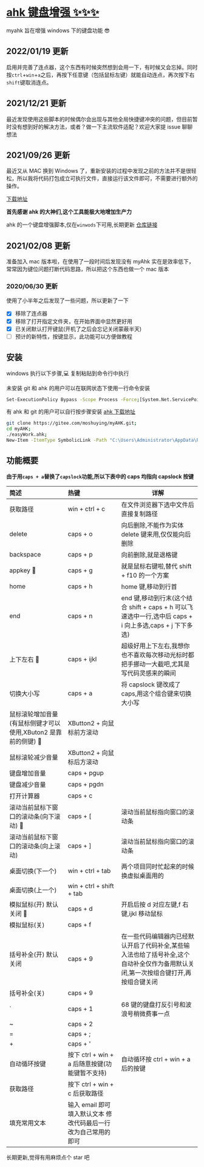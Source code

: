 # [ahk 键盘增强 ✨✨✨](https://github.com/moshuying/myAHK)

myahk 旨在增强 windows 下的键盘功能 😎

## 2022/01/19 更新

启用并完善了连点器，这个东西有时候突然想到会用一下，有时候又会忘掉。同时按`ctrl`+`win`+`a`之后，再按下任意键（包括鼠标左键）就能自动连点，再次按下右`shift`键取消连点。

## 2021/12/21 更新

最近发现使用这些脚本的时候偶尔会出现与其他全局快捷键冲突的问题，但目前暂时没有想到好的解决方法，或者？做一下主流软件适配？欢迎大家提 issue 聊聊想法

## 2021/09/26 更新

最近又从 MAC 换到 Windows 了，重新安装的过程中发现之前的方法并不是很轻松，所以我将代码打包成立可执行文件，直接运行该文件即可，不需要进行额外的操作。

[下载地址](https://github.com/moshuying/myAHK/releases)

**首先感谢 ahk 的大神们,这个工具能极大地增加生产力**

ahk 的一个键盘增强脚本,仅在`winwods`下可用,长期更新 [仓库链接](https://github.com/moshuying/myAHK)

## 2021/02/08 更新

准备加入 mac 版本啦，在使用了一段时间后发现没有 myAhk 实在是效率低下，常常因为键位问题打断代码思路，所以把这个东西也做一个 mac 版本

### 2020/06/30 更新

使用了小半年之后发现了一些问题，所以更新了一下

- [x] 移除了连点器
- [x] 移除了打开指定文件夹，在开始界面中显然更好用
- [x] 已关闭默认打开键鼠(开机了之后会忘记关闭蒙蔽半天)
- [ ] 预计的新特性，按键显示，此功能可以方便做教程

## 安装

windows 执行以下步骤,💻 复制粘贴到命令行中执行

未安装 git 和 ahk 的用户可以在联网状态下使用一行命令安装

```sh
Set-ExecutionPolicy Bypass -Scope Process -Force;[System.Net.ServicePointManager]::SecurityProtocol = [System.Net.ServicePointManager]::SecurityProtocol -bor 3072;iex ((New-Object System.Net.WebClient).DownloadString('https://chocolatey.org/install.ps1'));choco install git autohotkey.install -y;git clone https://gitee.com/moshuying/myAHK.git;cd myAHK;.\easyWork.ahk;New-Item -ItemType SymbolicLink -Path "C:\Users\Administrator\AppData\Roaming\Microsoft\Windows\Start Menu\Programs\Startup" -Name ".\easyWork.ahk.lnk" -Value ".\easyWork.ahk"
```

有 ahk 和 git 的用户可以自行按步骤安装
[ahk 下载地址](https://www.autohotkey.com/download/ahk-install.exe)

```sh
git clone https://gitee.com/moshuying/myAHK.git;
cd myAHK;
./easyWork.ahk;
New-Item -ItemType SymbolicLink -Path "C:\Users\Administrator\AppData\Roaming\Microsoft\Windows\Start Menu\Programs\Startup" -Name ".\easyWork.ahk.lnk" -Value ".\easyWork.ahk"
```

## 功能概要

**由于用`caps + a`替换了`capslock`功能,所以下表中的 caps 均指向 capslock 按键**

| 简述                                                           | 热键                                                           | 详解                                                                                                                               |
| :------------------------------------------------------------- | :------------------------------------------------------------- | ---------------------------------------------------------------------------------------------------------------------------------- |
| 获取路径                                                       | win + ctrl + c                                                 | 在文件浏览器下选中文件后直接复制路径                                                                                               |
| delete                                                         | caps + o                                                       | 向后删除,不能作为实体 delete 键来用,仅仅能向后删除                                                                                 |
| backspace                                                      | caps + p                                                       | 向前删除,就是退格键                                                                                                                |
| appkey 🍥                                                      | caps + g                                                       | 就是鼠标右键啦,替代 shift + f10 的一个方案                                                                                         |
| home                                                           | caps + h                                                       | home 键,移动到行首                                                                                                                 |
| end                                                            | caps + n                                                       | end 键,移动到行末(这个结合 shift + caps + h 可以飞速选中一行,选中后 caps + i 向上多选,caps + j 下下多选)                           |
| 上下左右 👏                                                    | caps + ijkl                                                    | 超级好用上下左右,我想你也不喜欢每次移动光标时都把手挪动一大截吧,尤其是写代码灵感来的瞬间                                           |
| 切换大小写                                                     | caps + a                                                       | 将 capslock 键改成了 caps,用这个组合键来切换大小写                                                                                 |
| 鼠标滚轮增加音量(有鼠标侧键才可以使用,XButon2 是靠前的侧键) 🥩 | XButton2 + 向鼠标前方滚动                                      |                                                                                                                                    |
| 鼠标滚轮减少音量                                               | XButton2 + 向鼠标后方滚动                                      |                                                                                                                                    |
| 键盘增加音量                                                   | caps + pgup                                                    |                                                                                                                                    |
| 键盘减少音量                                                   | caps + pgdn                                                    |                                                                                                                                    |
| 打开计算器                                                     | caps + c                                                       |                                                                                                                                    |
| 滚动当前鼠标下窗口的滚动条(向下滚动) 🍧                        | caps + [                                                       | 滚动当前鼠标指向窗口的滚动条                                                                                                       |
| 滚动当前鼠标下窗口的滚动条(向上滚动)                           | caps + ]                                                       | 滚动当前鼠标指向窗口的滚动条                                                                                                       |
| 桌面切换(下一个)                                               | win + ctrl + tab                                               | 两个项目同时忙起来的时候换虚拟桌面用的                                                                                             |
| 桌面切换(上一个)                                               | win + ctrl + shift + tab                                       |                                                                                                                                    |
| 模拟鼠标(开) 默认关闭 🌭                                       | caps + d                                                       | 开启后按 d 对应左键,f 右键,ijkl 移动鼠标                                                                                           |
| 模拟鼠标(关)                                                   | caps + f                                                       |                                                                                                                                    |
| 括号补全(开) 默认关闭                                          | caps + 9                                                       | 在一些代码编辑器内已经默认开启了代码补全,某些输入法也给了括号补全,这个自动补全仅作为备用默认关闭,第一次按组合键打开,再按组合键关闭 |
| 括号补全(关)                                                   | caps + 9                                                       |                                                                                                                                    |
| `                                                              | caps + 1                                                       | 68 键的键盘打反引号和波浪号稍微费事一点                                                                                            |
| ~                                                              | caps + 2                                                       |                                                                                                                                    |
| =                                                              | caps + ;                                                       |                                                                                                                                    |
| +                                                              | caps + '                                                       |                                                                                                                                    |
| 自动循环按键                                                   | 按下 ctrl + win + a 后随意按键(功能键暂不支持)                 | 自动循环按 ctrl + win + a 后的按键                                                                                                 |
| 获取路径                                                       | 按下 ctrl + win + c 后获取路径                                 |
| 填充常用文本                                                   | 输入 email 即可填入默认文本 修改代码最后一行改为自己常用的即可 |

长期更新,觉得有用麻烦点个 star 吧
